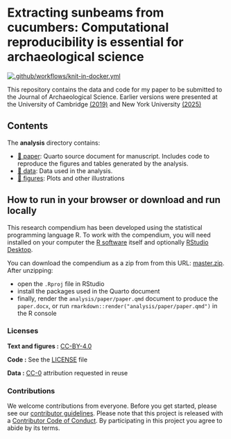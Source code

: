 
<!-- README.md is generated from README.Rmd. Please edit that file -->

# Extracting sunbeams from cucumbers: Computational reproducibility is essential for archaeological science

[![.github/workflows/knit-in-docker.yml](https://github.com/benmarwick/web-of-science-archaeology/actions/workflows/knit-in-docker.yml/badge.svg)](https://github.com/benmarwick/web-of-science-archaeology/actions/workflows/knit-in-docker.yml)

This repository contains the data and code for my paper to be submitted
to the Journal of Archaeological Science. Earlier versions were
presented at the University of Cambridge
[(2019)](https://github.com/benmarwick/March-2019-Cambridge-Big-Data-Archaeology)
and New York University
[(2025)](https://github.com/benmarwick/nyu-2025-workshop)

## Contents

The **analysis** directory contains:

- [:file_folder: paper](/analysis/paper): Quarto source document for
  manuscript. Includes code to reproduce the figures and tables
  generated by the analysis.
- [:file_folder: data](/analysis/data): Data used in the analysis.
- [:file_folder: figures](/analysis/figures): Plots and other
  illustrations

## How to run in your browser or download and run locally

This research compendium has been developed using the statistical
programming language R. To work with the compendium, you will need
installed on your computer the [R
software](https://cloud.r-project.org/) itself and optionally [RStudio
Desktop](https://rstudio.com/products/rstudio/download/).

You can download the compendium as a zip from from this URL:
[master.zip](/archive/master.zip). After unzipping:

- open the `.Rproj` file in RStudio  
- install the packages used in the Quarto document  
- finally, render the `analysis/paper/paper.qmd` document to produce the
  `paper.docx`, or run `rmarkdown::render("analysis/paper/paper.qmd")`
  in the R console

### Licenses

**Text and figures :**
[CC-BY-4.0](http://creativecommons.org/licenses/by/4.0/)

**Code :** See the [LICENSE](LICENSE.md) file

**Data :** [CC-0](http://creativecommons.org/publicdomain/zero/1.0/)
attribution requested in reuse

### Contributions

We welcome contributions from everyone. Before you get started, please
see our [contributor guidelines](CONTRIBUTING.md). Please note that this
project is released with a [Contributor Code of Conduct](CONDUCT.md). By
participating in this project you agree to abide by its terms.
